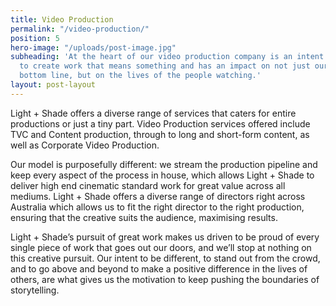 ```yaml
---
title: Video Production
permalink: "/video-production/"
position: 5
hero-image: "/uploads/post-image.jpg"
subheading: 'At the heart of our video production company is an intent to be different:
  to create work that means something and has an impact on not just our client''s
  bottom line, but on the lives of the people watching.'
layout: post-layout
---
```


Light \+ Shade offers a diverse range of services that caters for entire productions or just a tiny part. Video Production services offered include TVC and Content production, through to long and short-form content, as well as Corporate Video Production.

Our model is purposefully different: we stream the production pipeline and keep every aspect of the process in house, which allows Light \+ Shade to deliver high end cinematic standard work for great value across all mediums. Light \+ Shade offers a diverse range of directors right across Australia which allows us to fit the right director to the right production, ensuring that the creative suits the audience, maximising results.

Light \+ Shade’s pursuit of great work makes us driven to be proud of every single piece of work that goes out our doors, and we’ll stop at nothing on this creative pursuit. Our intent to be different, to stand out from the crowd, and to go above and beyond to make a positive difference in the lives of others, are what gives us the motivation to keep pushing the boundaries of storytelling.
